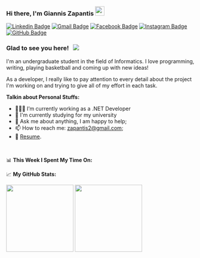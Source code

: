 ### Hi there, I'm Giannis Zapantis <img src="https://media.giphy.com/media/hvRJCLFzcasrR4ia7z/giphy.gif" width="25px">

[![Linkedin Badge](https://img.shields.io/badge/LinkedIn-0077B5?style=for-the-badge&logo=linkedin&logoColor=white)](https://www.linkedin.com/in/giannis-zapantis-59018b1bb/)
[![Gmail Badge](https://img.shields.io/badge/Gmail-D14836?style=for-the-badge&logo=gmail&logoColor=white)](mailto:zapantis2@gmail.com)
[![Facebook Badge](https://img.shields.io/badge/Facebook-1877F2?style=for-the-badge&logo=facebook&logoColor=white)](https://www.facebook.com/profile.php?id=100009597409326)
[![Instagram Badge](https://img.shields.io/badge/Instagram-E4405F?style=for-the-badge&logo=instagram&logoColor=white)](https://www.instagram.com/gianniszapantis/)
[![GitHub Badge](https://img.shields.io/badge/GitHub-100000?style=for-the-badge&logo=github&logoColor=white)](https://github.com/tech-gian)
<!-- https://github.com/alexandresanlim/Badges4-README.md-Profile -->
<!-- https://javascript.plainenglish.io/how-to-create-an-awesome-github-profile-readme-a474d5b45645 -->

### Glad to see you here! &nbsp; ![](https://visitor-badge.glitch.me/badge?page_id=tech-gian.tech-gian)

I'm an undergraduate student in the field of Informatics. I love programming, writing, playing basketball and coming up with new ideas!

As a developer, I really like to pay attention to every detail about the project I'm working on and trying to give all of my effort in each task.

**Talkin about Personal Stuffs:**

- 👨🏻‍💻 I’m currently working as a .NET Developer
- 🚀 I'm currently studying for my university
- 💬 Ask me about anything, I am happy to help;
- 📫 How to reach me: zapantis2@gmail.com;
- 📝 [Resume](https://drive.google.com/file/d/1fSc6m638POhv6ZSftdWbl2TwcDGvyE9b/view?usp=sharing).

</br>

📊 **This Week I Spent My Time On:**
<!--START_SECTION:waka-->
<!--END_SECTION:waka-->


📈 **My GitHub Stats:**

<p>
  <img height="180em" src="https://github-readme-stats.vercel.app/api?username=tech-gian&show_icons=true&hide_border=true&&count_private=true&include_all_commits=true" />
  <img height="180em" src="https://github-readme-stats.vercel.app/api/top-langs/?username=tech-gian&exclude_repo=KNN-Image-Classification&show_icons=true&hide_border=true&layout=compact&langs_count=8"/>
</p>
